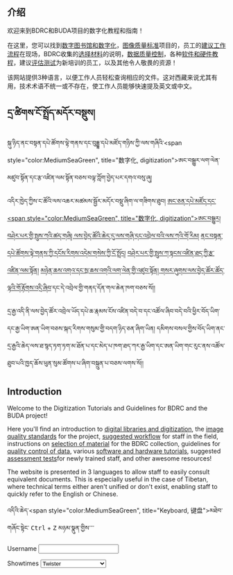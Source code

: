 ## 介绍

欢迎来到BDRC和BUDA项目的数字化教程和指南！

在这里，您可以找到[数字图书馆和数字化](https://buddhistdigitalresourcecenter.github.io/digitization-guidelines/digitization/digitization-cn/)，[图像质量标准](https://buddhistdigitalresourcecenter.github.io/digitization-guidelines/standards/standards-cn/)项目的，员工的[建议工作流程](https://buddhistdigitalresourcecenter.github.io/digitization-guidelines/workflow/workflow-cn/)在现场，BDRC收集的[选择材料](https://buddhistdigitalresourcecenter.github.io/digitization-guidelines/selection/selection-cn/)的说明，[数据质量控制](https://buddhistdigitalresourcecenter.github.io/digitization-guidelines/qc/qc-cn/)，各种[软件和硬件教程](https://buddhistdigitalresourcecenter.github.io/digitization-guidelines/bdrcapp/bdrcapp-cn/)，建议[评估测试](https://buddhistdigitalresourcecenter.github.io/digitization-guidelines/assessment/assessment-cn/)为新培训的员工，以及其他令人敬畏的资源！

该网站提供3种语言，以便工作人员轻松查询相应的文件。这对西藏来说尤其有用，技术术语不统一或不存在，使工作人员能够快速提及英文或中文。

## དྲ་ཚིགས་ངོ་སྤྲོད་མདོར་བསྡུས།

སྐུ་ཉིད་ནང་བསྟན་དཔེ་ཚོགས་ལྟེ་གནས་དང་བུདྡྷ་དཔེ་མཛོད་གཉིས་ཀྱི་ལས་གཞིའི་<span style="color:MediumSeaGreen", title="数字化, digitization">ཨང་བསྒྱུར་</span>ལག་ལེན་མཛུབ་སྟོན་དང་རྩ་འཛིན་ལམ་སྟོན་བཅས་བལྟ་ཀློག་བྱེད་པར་དགའ་བསུ་ཞུ།

འདིར་ཁྱེད་ཀྱིས་ང་ཚོའི་ལས་འཆར་མཚམས་སྦྱོར་མདོར་བསྡུ་ཞིག་ལ་གཟིགས་ཐུབ། [ཨང་ཅན་དཔེ་མཛོད་དང་<span style="color:MediumSeaGreen", title="数字化, digitization">ཨང་བསྒྱུར</span>།](https://buddhistdigitalresourcecenter.github.io/digitization-guidelines/digitization/digitization-bo/) [བཤེར་པར་གྱི་སྤུས་ཀའི་ཚད་གཞི། ](https://buddhistdigitalresourcecenter.github.io/digitization-guidelines/standards/standards-bo/)
[ལས་བྱེད་ཚོའི་ཆེད་དུ་ལས་གཞི་དང་འབྲེལ་བའི་ལས་ཀའི་གོ་རིམ།](https://buddhistdigitalresourcecenter.github.io/digitization-guidelines/workflow/workflow-bo/) [ནང་བསྟན་དཔེ་ཚོགས་ལྟེ་གནས་ཀྱི་དངོས་རིགས་འདེམ་གསེས་ཀྱི་ངོ་སྤྲོད།](https://buddhistdigitalresourcecenter.github.io/digitization-guidelines/selection/selection-bo/) [བཤེར་པར་གྱི་སྤུས་ཀ་སྟངས་འཛིན་ཐད་ཀྱི་རྩ་འཛིན་ལམ་སྟོན།](https://buddhistdigitalresourcecenter.github.io/digitization-guidelines/qc/qc-bo/) [མཉེན་ཆས་འགའ་དང་སྲ་ཆས་འགའི་ལག་ལེན་གྱི་འཛུབ་སྟོན། ](https://buddhistdigitalresourcecenter.github.io/digitization-guidelines/bdrcapp/bdrcapp-bo/)[གསར་ཞུགས་ལས་བྱེད་ཚོར་ཚོད་ལྟའི་གོ་རྟོགས་འདྲི་ཞིབ](https://buddhistdigitalresourcecenter.github.io/digitization-guidelines/assessment/assessment-bo/)་དང་དེ་འབྲེལ་གྱི་གནད་དོན་གལ་ཆེན་ཁག་བཅས་སོ།།

དྲ་རྒྱ་འདི་ནི་ལས་བྱེད་ཚོར་འབྲེལ་ཡོད་དཔེ་ཆ་རྣམས་ངོས་འཛིན་བདེ་བ་དང་འཚོལ་ཞིབ་བདེ་བའི་ཕྱིར་བོད་ཡིག་དང་རྒྱ་ཡིག་ཨན་ཡིག་བཅས་སྐད་རིགས་གསུམ་གྱི་བདག་ཉིད་ཅན་ཞིག་ཡིན། དམིགས་བསལ་གྱིས་བོད་ཡིག་ནང་དྲ་རྒྱའི་ཆེད་ལས་ཐ་སྙད་ཏག་ཏག་མ་ཐོན་པ་དང་མེད་པ་ཁག་ཐད་ཀར་རྒྱ་ཡིག་དང་ཨན་ཡིག་གང་རུང་ནས་འཚོལ་ཐུབ་པའི་ཁྱད་ཆོས་ཕུན་སུམ་ཚོགས་པ་ཞིག་བསྐྲུན་པ་བཅས་ལགས་སོ།།

## Introduction

Welcome to the Digitization Tutorials and Guidelines for BDRC and the BUDA project!

Here you'll find an introduction to [digital libraries and digitization](https://buddhistdigitalresourcecenter.github.io/digitization-guidelines/digitization/digitization-en/), the [image quality standards](https://buddhistdigitalresourcecenter.github.io/digitization-guidelines/standards/standards-en/) for the project, [suggested workflow](https://buddhistdigitalresourcecenter.github.io/digitization-guidelines/workflow/workflow-en/) for staff in the field, instructions on [selection of material](https://buddhistdigitalresourcecenter.github.io/digitization-guidelines/selection/selection-en/) for the BDRC collection, guidelines for [quality control of data](https://buddhistdigitalresourcecenter.github.io/digitization-guidelines/qc/qc-en/), various [software and hardware tutorials](https://buddhistdigitalresourcecenter.github.io/digitization-guidelines/bdrcapp/bdrcapp-en/), suggested [assessment tests](https://buddhistdigitalresourcecenter.github.io/digitization-guidelines/assessment/assessment-en/)for newly trained staff, and other awesome resources!

The website is presented in 3 languages to allow staff to easily consult equivalent documents. This is especially useful in the case of Tibetan, where technical terms either aren't unified or don't exist, enabling staff to quickly refer to the English or Chinese.


འདིའི་ཆེད་<span style="color:MediumSeaGreen", title="Keyboard, 键盘">མཐེབ་གཞོང་</span>སྟེང་ <kbd>Ctrl</kbd> + <kbd>Z</kbd> མཉམ་སྣུན་གྱིས་་་་

<label for="username">Username</label>
<input id="username" type="text" />



<label for="showtimes">Showtimes</label>
<select id="showtimes" name="showtimes"> <optgroup label="1PM"></optgroup> <option value="titanic">Twister</option> <option value="nd">Napoleon Dynamite</option> <option value="wab">What About Bob?</option> <optgroup label="2PM"></optgroup> <option value="bkrw">Be Kind Rewind</option> <option value="stf">Stranger Than Fiction</option> </select>




